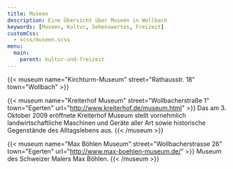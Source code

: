 ```yaml
---
title: Museen
description: Eine Übersicht über Museen in Wollbach
keywords: [Museen, Kultur, Sehenswertes, Freizeit]
customCss:
  - scss/museen.scss
menu:
  main:
    parent: kultur-und-freizeit
---
```


{{< museum name="Kirchturm-Museum" street="Rathausstr. 18" town="Wollbach" >}}

{{< museum name="Kreiterhof Museum" street="Wollbacherstraße 1" town="Egerten" url="http://www.kreiterhof.de/museum.html" >}}
  Das am 3. Oktober 2009 eröffnete Kreiterhof Museum stellt vornehmlich
  landwirtschaftliche Maschinen und Geräte aller Art sowie historische
  Gegenstände des Alltagslebens aus.
{{< /museum >}}

{{< museum name="Max Böhlen Museum" street="Wollbacherstrasse 26" town="Egerten" url="http://www.max-boehlen-museum.de/" >}}
  Museum des Schweizer Malers Max Böhlen.
{{< /museum >}}
